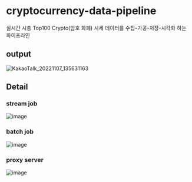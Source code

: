 # cryptocurrency-data-pipeline
실시간 시총 Top100 Crypto(암호 화폐) 시세 데이터를 수집–가공-저장-시각화 하는 파이프라인


## output
![KakaoTalk_20221107_135631163](https://user-images.githubusercontent.com/55729930/200229890-7fc17db9-a318-43c7-8162-08daffde0da1.gif)

## Detail

### stream job
![image](https://user-images.githubusercontent.com/55729930/200230133-b764bd95-6bac-465d-a836-476fa21a17b7.png)

### batch job
![image](https://user-images.githubusercontent.com/55729930/200230059-51a9b657-9209-407d-bfed-cf23a2717884.png)

### proxy server
![image](https://user-images.githubusercontent.com/55729930/200230418-673fef03-1154-4a5d-9587-57d5247c0e9f.png)
